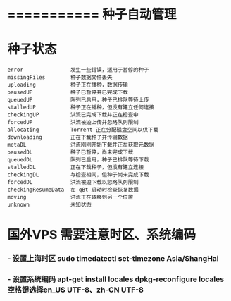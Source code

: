 ===========
种子自动管理
===========

# 种子状态
```
error	            发生一些错误，适用于暂停的种子
missingFiles	    种子数据文件丢失
uploading	        种子正在播种，数据传输
pausedUP	        种子已暂停并已完成下载
queuedUP	        队列已启用，种子已排队等待上传
stalledUP	        种子正在播种，但没有建立任何连接
checkingUP	        洪流已完成下载并正在检查中
forcedUP	        洪流被迫上传并忽略队列限制
allocating	        Torrent 正在分配磁盘空间以供下载
downloading	        正在下载种子并传输数据
metaDL	            洪流刚刚开始下载并正在获取元数据
pausedDL	        种子已暂停，尚未完成下载
queuedDL	        队列已启用，种子已排队等待下载
stalledDL	        正在下载种子，但没有建立连接
checkingDL	        与检查相同，但种子尚未完成下载
forcedDL	        洪流被迫下载以忽略队列限制
checkingResumeData	在 qBt 启动时检查恢复数据
moving	            洪流正在转移到另一个位置
unknown	            未知状态
```

# 国外VPS 需要注意时区、系统编码
### - 设置上海时区 sudo timedatectl set-timezone Asia/ShangHai
### - 设置系统编码 apt-get install locales  dpkg-reconfigure locales  空格键选择en_US UTF-8、zh-CN UTF-8
